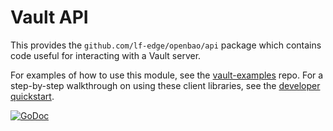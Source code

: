 Vault API
=================

This provides the `github.com/lf-edge/openbao/api` package which contains code useful for interacting with a Vault server.

For examples of how to use this module, see the [vault-examples](https://github.com/hashicorp/vault-examples) repo.
For a step-by-step walkthrough on using these client libraries, see the [developer quickstart](https://www.vaultproject.io/docs/get-started/developer-qs).

[![GoDoc](https://godoc.org/github.com/lf-edge/openbao/api?status.png)](https://godoc.org/github.com/lf-edge/openbao/api)